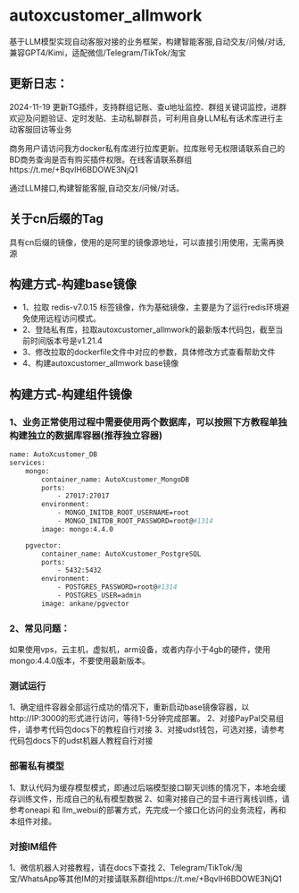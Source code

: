 # autoxcustomer_allmwork
基于LLM模型实现自动客服对接的业务框架，构建智能客服,自动交友/问候/对话,兼容GPT4/Kimi，适配微信/Telegram/TikTok/淘宝

## 更新日志：
2024-11-19 更新TG插件，支持群组记账、查u地址监控、群组关键词监控，进群欢迎及问题验证、定时发贴、主动私聊群员，可利用自身LLM私有话术库进行主动客服回访等业务


商务用户请访问我方docker私有库进行拉库更新。拉库账号无权限请联系自己的BD商务查询是否有购买插件权限。在线客请联系群组https://t.me/+BqvlH6BDOWE3NjQ1

通过LLM接口,构建智能客服,自动交友/问候/对话。
## 关于cn后缀的Tag
具有cn后缀的镜像，使用的是阿里的镜像源地址，可以直接引用使用，无需再换源

## 构建方式-构建base镜像
- 1、拉取 redis-v7.0.15 标签镜像，作为基础镜像，主要是为了运行redis环境避免使用远程访问模式。
- 2、登陆私有库，拉取autoxcustomer_allmwork的最新版本代码包，截至当前时间版本号是v1.21.4
- 3、修改拉取的dockerfile文件中对应的参数，具体修改方式查看帮助文件
- 4、构建autoxcustomer_allmwork base镜像

## 构建方式-构建组件镜像
### 1、业务正常使用过程中需要使用两个数据库，可以按照下方教程单独构建独立的数据库容器(推荐独立容器)
```dockerfile
name: AutoXcustomer_DB 
services:
    mongo:
        container_name: AutoXcustomer_MongoDB
        ports:
            - 27017:27017
        environment:
            - MONGO_INITDB_ROOT_USERNAME=root
            - MONGO_INITDB_ROOT_PASSWORD=root@#1314
        image: mongo:4.4.0

    pgvector:
        container_name: AutoXcustomer_PostgreSQL
        ports:
            - 5432:5432
        environment:
            - POSTGRES_PASSWORD=root@#1314
            - POSTGRES_USER=admin
        image: ankane/pgvector

```
### 2、常见问题：
如果使用vps，云主机，虚拟机，arm设备，或者内存小于4gb的硬件，使用mongo:4.4.0版本，不要使用最新版本。

### 测试运行
1、确定组件容器全部运行成功的情况下，重新启动base镜像容器，以http://IP:3000的形式进行访问，等待1-5分钟完成部署。
2、对接PayPal交易组件，请参考代码包docs下的教程自行对接
3、对接udst钱包，可选对接，请参考代码包docs下的udst机器人教程自行对接

### 部署私有模型
1、默认代码为缓存模型模式，即通过后端模型接口聊天训练的情况下，本地会缓存训练文件，形成自己的私有模型数据
2、如需对接自己的显卡进行离线训练，请参考oneapi 和 llm_webui的部署方式，先完成一个接口化访问的业务流程，再和本组件对接。

### 对接IM组件
1、微信机器人对接教程，请在docs下查找
2、Telegram/TikTok/淘宝/WhatsApp等其他IM的对接请联系群组https://t.me/+BqvlH6BDOWE3NjQ1

